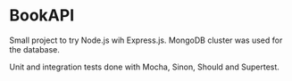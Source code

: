 # BookAPI
Small project to try Node.js wih Express.js. MongoDB cluster was used for the database.

Unit and integration tests done with Mocha, Sinon, Should and Supertest.
